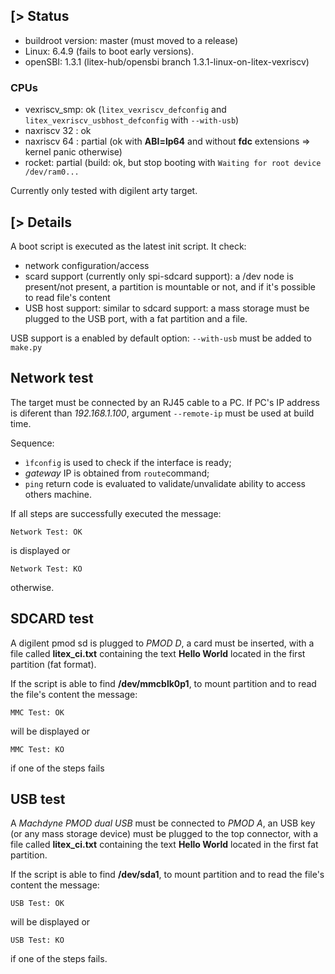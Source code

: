 [> Status
----------

* buildroot version: master (must moved to a release)
* Linux: 6.4.9 (fails to boot early versions).
* openSBI: 1.3.1 (litex-hub/opensbi branch 1.3.1-linux-on-litex-vexriscv)

### CPUs

* vexriscv_smp: ok (`litex_vexriscv_defconfig` and `litex_vexriscv_usbhost_defconfig` with `--with-usb`)
* naxriscv 32 : ok
* naxriscv 64 : partial (ok with **ABI=lp64** and without **fdc** extensions =>
  kernel panic otherwise)
* rocket: partial (build: ok, but stop booting with `Waiting for root device /dev/ram0...`

Currently only tested with digilent arty target.

[> Details
----------

A boot script is executed as the latest init script. It check:

* network configuration/access
* scard support (currently only spi-sdcard support): a /dev node is
 present/not present, a partition is mountable or not, and if it's
 possible to read file's content
* USB host support: similar to sdcard support: a mass storage must be plugged to the USB port, with a fat partition and a file.

USB support is a enabled by default option: `--with-usb` must be added to `make.py`

## Network test

The target must be connected by an RJ45 cable to a PC. If PC's IP address is
diferent than *192.168.1.100*, argument `--remote-ip` must be used at build
time.

Sequence:
* `ìfconfig` is used to check if the interface is ready;
* *gateway* IP is obtained from `route`command;
* `ping` return code is evaluated to validate/unvalidate ability to access others machine.

If all steps are successfully executed the message:
```
Network Test: OK
```
is displayed or
```
Network Test: KO
```
otherwise.

## SDCARD test

A digilent pmod sd is plugged to *PMOD D*, a card must be inserted, with a file
called **litex_ci.txt** containing the text **Hello World** located in the first
partition (fat format).

If the script is able to find **/dev/mmcblk0p1**, to mount partition and to read the file's content the message:

```
MMC Test: OK
```
will be displayed or
```
MMC Test: KO
```
if one of the steps fails

## USB test

A *Machdyne PMOD dual USB* must be connected to *PMOD A*, an USB key  (or any mass storage device) must be
plugged to the top connector, with a file called **litex_ci.txt** containing the
text **Hello World** located in the first fat partition.

If the script is able to find **/dev/sda1**, to mount partition and to read the file's content the message:

```
USB Test: OK
```
will be displayed or
```
USB Test: KO
```
if one of the steps fails.
